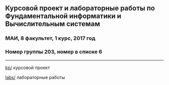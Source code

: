 ## Курсовой проект и лабораторные работы по Фундаментальной информатики и Вычислительным системам
### МАИ, 8 факультет, 1 курс, 2017 год
### Номер группы 203, номер в списке 6
----
[kp/](https://github.com/ArtDu/mai_study_first_course/tree/master/kp) курсовой проект

[labs/](https://github.com/ArtDu/mai_study_first_course/tree/master/labs) лабораторные работы

